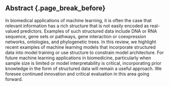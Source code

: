 ## Abstract {.page_break_before}
In biomedical applications of machine learning, it is often the case that relevant information has a rich structure that is not easily encoded as real-valued predictors.
Examples of such structured data include DNA or RNA sequence, gene sets or pathways, gene interaction or coexpression networks, ontologies, and phylogenetic trees.
In this review, we highlight recent examples of machine learning models that incorporate structured data into model training or use structure to constrain model architecture.
For future machine learning applications in biomedicine, particularly when sample size is limited or model interpretability is critical, incorporating prior knowledge in the form of structured data will remain a useful approach.
We foresee continued innovation and critical evaluation in this area going forward.

